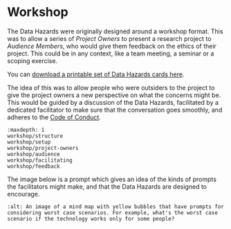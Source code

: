 # Workshop

The Data Hazards were originally designed around a workshop format.
This was to allow a series of _Project Owners_ to present a research project to _Audience Members_, who would give them feedback on the ethics of their project.
This could be in any context, like a team meeting, a seminar or a scoping exercise.

You can [download a printable set of Data Hazards cards here](../_static/DataHazards_PrintableCards.pdf).

<!-- ```{admonition} Upcoming workshops
We are currently planning facilitator training for running Data Hazards workshops to take place in June 2022.
If you are interested in taking part please [email us](grp-ethicaldatascience@groups.bristol.ac.uk)!

We also plan to run another workshop in June 2022, so keep an eye on our [Events page](events) if you would like to take part.
``` -->

The idea of this was to allow people who were outsiders to the project to give the project owners a new perspective on what the concerns might be.
This would be guided by a discussion of the Data Hazards, facilitated by a dedicated facilitator to make sure that the conversation goes smoothly, and adheres to the [Code of Conduct](../code-of-conduct).

```{toctree}
:maxdepth: 1
workshop/structure
workshop/setup
workshop/project-owners
workshop/audience
workshop/facilitating
workshop/feedback
```

The image below is a prompt which gives an idea of the kinds of prompts the facilitators might make, and that the Data Hazards are designed to encourage.

```{image} ../images/worst-case-prompt.png
:alt: An image of a mind map with yellow bubbles that have prompts for considering worst case scenarios. For example, what's the worst case scenario if the technology works only for some people?
```
